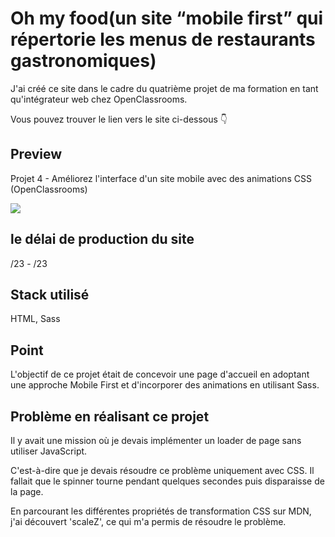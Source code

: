 # Oh my food(un site “mobile first” qui répertorie les menus de restaurants gastronomiques)

<p>J'ai créé ce site dans le cadre du quatrième projet de ma formation en tant qu'intégrateur web chez OpenClassrooms.</p>
<p> Vous pouvez trouver le lien vers le site ci-dessous 👇 </p>
<a href=""></a>

## Preview

Projet 4 - Améliorez l'interface d'un site mobile avec des animations CSS (OpenClassrooms)

<img src=https://user-images.githubusercontent.com/117595347/236698530-6eca3426-060c-4f4c-91a9-4183b8073ef2.jpg />

## le délai de production du site
/23 - /23

## Stack utilisé
HTML, Sass

## Point
L'objectif de ce projet était de concevoir une page d'accueil en adoptant une approche Mobile First et d'incorporer des animations en utilisant Sass.

## Problème en réalisant ce projet
<p>Il y avait une mission où je devais implémenter un loader de page sans utiliser JavaScript. </p>
<p>C'est-à-dire que je devais résoudre ce problème uniquement avec CSS. Il fallait que le spinner tourne pendant quelques secondes puis disparaisse de la page. </p>
<p>En parcourant les différentes propriétés de transformation CSS sur MDN, j'ai découvert 'scaleZ', ce qui m'a permis de résoudre le problème. </p>


